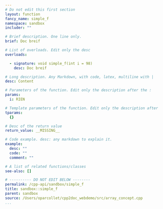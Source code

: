 ```yaml
---
# Do not edit this first section
layout: function
fancy_name: simple_f
namespace: sandbox
includer: ""

# Brief description. One line only.
brief: Doc breif

# List of overloads. Edit only the desc
overloads:

  - signature: void simple_f(int i = 98)
    desc: Doc breif

# Long description. Any Markdown, with code, latex, multiline with |
desc: Content

# Parameters of the function. Edit only the description after the :
params:
  i: RIEN

# Template parameters of the function. Edit only the description after the :
tparams:
  {}

# Desc of the return value
return_value: __MISSING__

# Code example. desc: any markdown to explain it.
example:
  desc: ""
  code: ""
  comment: ""

# A list of related functions/classes
see-also: []

# ---------- DO NOT EDIT BELOW --------
permalink: /cpp-api/sandbox/simple_f
title: sandbox::simple_f
parent: sandbox
source: /Users/oparcollet/cpp2doc_webdemo/src/array_concept.cpp
...
```


